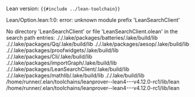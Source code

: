 Lean version: `{{#include ../lean-toolchain}}`

Lean/Option.lean:1:0: error: unknown module prefix 'LeanSearchClient'

No directory 'LeanSearchClient' or file 'LeanSearchClient.olean' in the search path entries:
././.lake/packages/batteries/.lake/build/lib
././.lake/packages/Qq/.lake/build/lib
././.lake/packages/aesop/.lake/build/lib
././.lake/packages/proofwidgets/.lake/build/lib
././.lake/packages/Cli/.lake/build/lib
././.lake/packages/importGraph/.lake/build/lib
././.lake/packages/LeanSearchClient/.lake/build/lib
././.lake/packages/mathlib/.lake/build/lib
././.lake/build/lib
/home/runner/.elan/toolchains/leanprover--lean4---v4.12.0-rc1/lib/lean
/home/runner/.elan/toolchains/leanprover--lean4---v4.12.0-rc1/lib/lean

